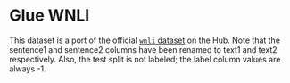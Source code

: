 # Glue WNLI

This dataset is a port of the official [`wnli` dataset](https://huggingface.co/datasets/glue/viewer/wnli/train) on the Hub. 
Note that the sentence1 and sentence2 columns have been renamed to text1 and text2 respectively.
Also, the test split is not labeled; the label column values are always -1.
